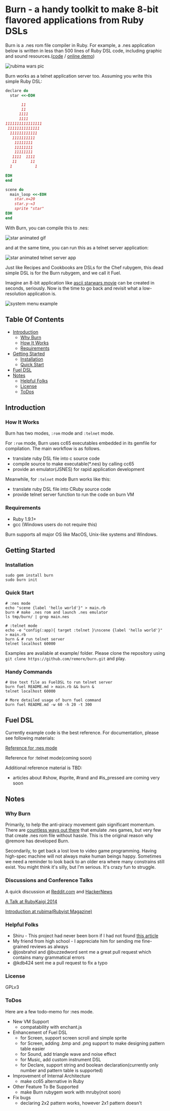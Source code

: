 # Burn - a handy toolkit to make 8-bit flavored applications from Ruby DSLs

Burn is a .nes rom file compiler in Ruby. For example, a .nes application below is written in less than 500 lines of Ruby DSL code, including graphic and sound resources.([code](https://github.com/remore/burn/blob/master/example/rubima_wars/main.rb) / [online demo](http://k.swd.cc/burn/resource/example/rubima-wars/emulator.html))

![rubima wars pic](http://k.swd.cc/burn/resource/screenshot/rubima-wars.png)

Burn works as a telnet application server too. Assuming you write this simple Ruby DSL:

```ruby
declare do
  star <<-EOH

       11       
       11       
      1111      
      1111      
1111111111111111
 11111111111111
  111111111111  
   1111111111   
    11111111    
    11111111    
    11111111    
   1111  1111   
   11      11   
  1          1  

EOH
end

scene do
  main_loop <<-EOH
    star.x=20
    star.y-=3
    sprite "star"
EOH
end
```

With Burn, you can compile this to .nes:

![star animated gif](http://k.swd.cc/burn/resource/screenshot/star.gif)

and at the same time, you can run this as a telnet server application:

![star animated telnet server app](http://k.swd.cc/burn/resource/screenshot/star-telnet.gif)

Just like Recipes and Cookbooks are DSLs for the Chef rubygem, this dead simple DSL is for the Burn rubygem, and we call it Fuel.

Imagine an 8-bit application like [ascii starwars movie](http://lifehacker.com/373571/watch-star-wars-in-text-via-telnet) can be created in seconds, seriously. Now is the time to go back and revisit what a low-resolution application is.

![system menu example](http://k.swd.cc/burn/resource/screenshot/system-menu.gif)

## Table Of Contents

* [Introduction](#introduction)
    * [Why Burn](#why-burn)
    * [How It Works](#how-it-works)
    * [Requirements](#requirements)
* [Getting Started](#getting-started)
    * [Installation](#installation)
    * [Quick Start](#quick-start)
* [Fuel DSL](#fuel-dsl-methods)
* [Notes](#notes)
    * [Helpful Folks](#helpful-folks)
    * [License](#license)
    * [ToDos](#todos)

## Introduction

### How It Works

Burn has two modes, `:rom` mode and `:telnet` mode.

For `:rom` mode, Burn uses cc65 executables embedded in its gemfile for compilation. The main workflow is as follows.

- translate ruby DSL file into c source code
- compile source to make executable(*.nes) by calling cc65
- provide an emulator(JSNES) for rapid application development

Meanwhile, for `:telnet` mode Burn works like this:

- translate ruby DSL file into CRuby source code
- provide telnet server function to run the code on burn VM

### Requirements

- Ruby 1.9.1+
- gcc (Windows users do not require this)

Burn supports all major OS like MacOS, Unix-like systems and Windows.

## Getting Started

### Installation

    sudo gem install burn
    sudo burn init

### Quick Start

    # :nes mode
    echo "scene {label 'hello world'}" > main.rb
    burn # make .nes rom and launch .nes emulator
    ls tmp/burn/ | grep main.nes

    # :telnet mode
    echo -e "config(:app){ target :telnet }\nscene {label 'hello world'}" > main.rb
    burn & # run telnet server
    telnet localhost 60000

Examples are available at example/ folder. Please clone the repository using `git clone https://github.com/remore/burn.git` and play.

### Handy Commands

    # Use text file as FuelDSL to run telnet server
    burn fuel README.md > main.rb && burn &
    telnet localhost 60000

    # More detailed usage of burn fuel command
    burn fuel README.md -w 60 -h 20 -t 300

## Fuel DSL

Currently example code is the best reference. For documentation, please see following materials:

[Reference for :nes mode](https://github.com/remore/burn/blob/master/FUEL-ROM.md)

Reference for :telnet mode(coming soon)

Additional reference material is TBD:

- articles about #show, #sprite, #rand and #is_pressed are coming very soon

## Notes

### Why Burn

Primarily, to help the anti-piracy movement gain significant momentum. There are [countless ways out there](http://en.wikipedia.org/wiki/List_of_video_game_emulators#Consoles) that emulate .nes games, but very few that create .nes rom file without hassle. This is the original reason why @remore has developed Burn.

Secondarily, to get back a lost love to video game programming. Having high-spec machine will not always make human beings happy. Sometimes we need a reminder to look back to an older era where many constrains still exist. You might think it's silly, but I'm serious. It's crazy fun to struggle.

### Discussions and Conference Talks

A quick discussion at [Reddit.com](http://www.reddit.com/r/programming/comments/226vf0/build_your_own_nes_rom_file_with_ruby/) and [HackerNews](https://news.ycombinator.com/item?id=8222322)

[A Talk at RubyKaigi 2014](http://rubykaigi.org/2014/presentation/S-KeiSawada)

[Introduction at rubima(Rubyist Magazine)](http://magazine.rubyist.net/?0047-IntroductionToBurn)

### Helpful Folks

* Shiru - This project had never been born if I had not found [this article](http://shiru.untergrund.net/articles/programming_nes_games_in_c.htm)
* My friend from high school - I appreciate him for sending me fine-grained reviews as always
* @josbrahol and @buzzedword sent me a great pull request which contains many grammatical errors
* @kdb424 sent me a pull request to fix a typo

### License

GPLv3

### ToDos

Here are a few todo-memo for :nes mode.

* New VM Support
    * compatability with enchant.js
* Enhancement of Fuel DSL
    * for Screen, support screen scroll and simple sprite
    * for Screen, adding .bmp and .png support to make designing pattern table easier
    * for Sound, add triangle wave and noise effect
    * for Music, add custom instrument DSL
    * for Declare, support string and boolean declaration(currently only number and pattern table is supported)
* Improvement of Internal Architecture
    * make cc65 alternative in Ruby
* Other Feature To Be Supported
    * make Burn rubygem work with mruby(not soon)
* Fix bugs
    * declaring 2x2 pattern works, however 2x1 pattern doesn't
